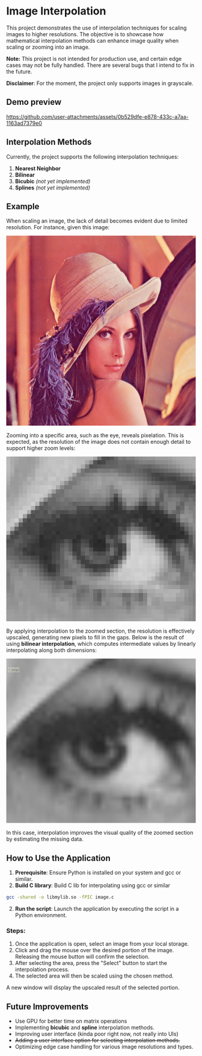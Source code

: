 # Image Interpolation

This project demonstrates the use of interpolation techniques for scaling images to higher resolutions. The objective is to showcase how mathematical interpolation methods can enhance image quality when scaling or zooming into an image.

**Note:** This project is not intended for production use, and certain edge cases may not be fully handled. There are several bugs that I intend to fix in the future.

**Disclaimer**: For the moment, the project only supports images in grayscale. 
## Demo preview


https://github.com/user-attachments/assets/0b529dfe-e878-433c-a7aa-1163ad7379e0




## Interpolation Methods

Currently, the project supports the following interpolation techniques:

1. **Nearest Neighbor**  
2. **Bilinear**  
3. **Bicubic** *(not yet implemented)*  
4. **Splines** *(not yet implemented)*  




## Example

When scaling an image, the lack of detail becomes evident due to limited resolution. For instance, given this image:

![Original Image](images/sample.png)

Zooming into a specific area, such as the eye, reveals pixelation. This is expected, as the resolution of the image does not contain enough detail to support higher zoom levels:

![Zoomed Image Without Interpolation](images/original.png)

By applying interpolation to the zoomed section, the resolution is effectively upscaled, generating new pixels to fill in the gaps. Below is the result of using **bilinear interpolation**, which computes intermediate values by linearly interpolating along both dimensions:

![Zoomed Image With Interpolation](images/eye.png)

In this case, interpolation improves the visual quality of the zoomed section by estimating the missing data.

## How to Use the Application

1. **Prerequisite**: Ensure Python is installed on your system and gcc or similar.
2. **Build C library**: Build C lib for interpolating using gcc or similar
```bash
gcc -shared -o libmylib.so -fPIC image.c
```
2. **Run the script**: Launch the application by executing the script in a Python environment.

### Steps:

1. Once the application is open, select an image from your local storage.
2. Click and drag the mouse over the desired portion of the image. Releasing the mouse button will confirm the selection.
3. After selecting the area, press the "Select" button to start the interpolation process.
4. The selected area will then be scaled using the chosen method.

A new window will display the upscaled result of the selected portion.


## Future Improvements
- Use GPU for better time on matrix operations 
- Implementing **bicubic** and **spline** interpolation methods.
- Improving user interface (kinda poor right now, not really into UIs)
- ~~Adding a user interface option for selecting interpolation methods.~~
- Optimizing edge case handling for various image resolutions and types.
